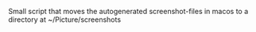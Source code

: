 Small script that moves the autogenerated screenshot-files in macos to a directory at ~/Picture/screenshots
